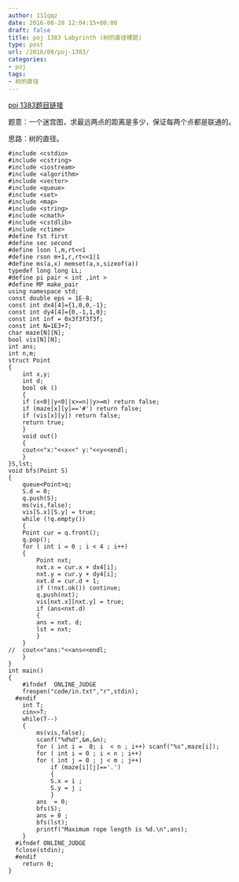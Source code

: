 ```yaml
---
author: 111qqz
date: 2016-08-28 12:04:15+00:00
draft: false
title: poj 1383 Labyrinth (树的直径裸题)
type: post
url: /2016/08/poj-1383/
categories:
- poj
tags:
- 树的直径
---
```


[poj 1383题目链接](http://poj.org/problem?id=1383)

题意：一个迷宫图，求最远两点的距离是多少，保证每两个点都是联通的。

思路：树的直径。



    
    #include <cstdio>
    #include <cstring>
    #include <iostream>
    #include <algorithm>
    #include <vector>
    #include <queue>
    #include <set>
    #include <map>
    #include <string>
    #include <cmath>
    #include <cstdlib>
    #include <ctime>
    #define fst first
    #define sec second
    #define lson l,m,rt<<1
    #define rson m+1,r,rt<<1|1
    #define ms(a,x) memset(a,x,sizeof(a))
    typedef long long LL;
    #define pi pair < int ,int >
    #define MP make_pair
    using namespace std;
    const double eps = 1E-8;
    const int dx4[4]={1,0,0,-1};
    const int dy4[4]={0,-1,1,0};
    const int inf = 0x3f3f3f3f;
    const int N=1E3+7;
    char maze[N][N];
    bool vis[N][N];
    int ans;
    int n,m;
    struct Point
    {
        int x,y;
        int d;
        bool ok ()
        {
    	if (x<0||y<0||x>=n||y>=m) return false;
    	if (maze[x][y]=='#') return false;
    	if (vis[x][y]) return false;
    	return true;
        }
        void out()
        {
    	cout<<"x:"<<x<<" y:"<<y<<endl;
        }
    }S,lst;
    void bfs(Point S)
    {
        queue<Point>q;
        S.d = 0;
        q.push(S);
        ms(vis,false);
        vis[S.x][S.y] = true;
        while (!q.empty())
        {
    	Point cur = q.front();
    	q.pop();
    	for ( int i = 0 ; i < 4 ; i++)
    	{
    	    Point nxt;
    	    nxt.x = cur.x + dx4[i];
    	    nxt.y = cur.y + dy4[i];
    	    nxt.d = cur.d + 1;
    	    if (!nxt.ok()) continue;
    	    q.push(nxt);
    	    vis[nxt.x][nxt.y] = true;
    	    if (ans<nxt.d)
    	    {
    		ans = nxt. d;
    		lst = nxt;
    	    }
    	}
    //	cout<<"ans:"<<ans<<endl;
        }
    }
    int main()
    {
    	#ifndef  ONLINE_JUDGE 
    	freopen("code/in.txt","r",stdin);
      #endif
    	int T;
    	cin>>T;
    	while(T--)
    	{
    	    ms(vis,false);
    	    scanf("%d%d",&m,&n);
    	    for ( int i =  0; i  < n ; i++) scanf("%s",maze[i]);
    	    for ( int i = 0 ; i < n ; i++)
    		for ( int j = 0 ; j < m ; j++)
    		    if (maze[i][j]=='.')
    		    {
    			S.x = i ;
    			S.y = j ;
    		    }
    	    ans  = 0;
    	    bfs(S);
    	    ans = 0 ;
    	    bfs(lst);
    	    printf("Maximum rope length is %d.\n",ans);
    	}
      #ifndef ONLINE_JUDGE  
      fclose(stdin);
      #endif
        return 0;
    }
    



